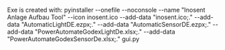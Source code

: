 Exe is created with:  pyinstaller --onefile --noconsole --name "Inosent Anlage Aufbau Tool" --icon inosent.ico --add-data "inosent.ico;." --add-data "AutomaticLightDE.ezpx;." --add-data "AutomaticSensorDE.ezpx;." --add-data "PowerAutomateGodexLightDe.xlsx;." --add-data "PowerAutomateGodexSensorDe.xlsx;." gui.py
